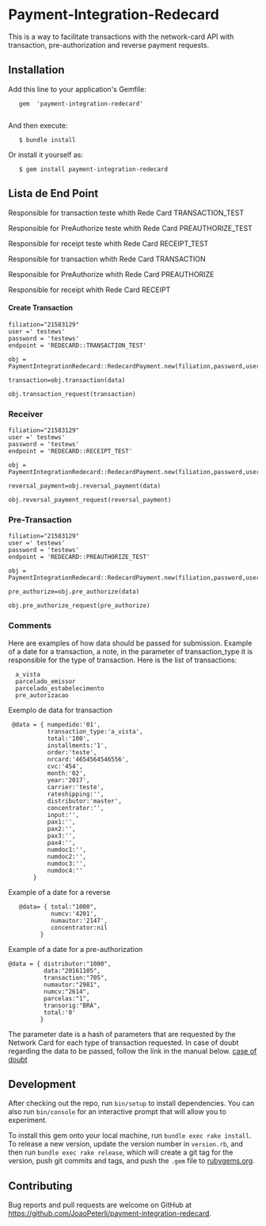 # Payment-Integration-Redecard

 This is a way to facilitate transactions with the network-card API with transaction, pre-authorization and reverse payment requests.

 ## Installation

 Add this line to your application's Gemfile:

 ```
    gem  'payment-integration-redecard'
	
 ```

  And then execute:
```
   $ bundle install
```
  Or install it yourself as:
  
```
   $ gem install payment-integration-redecard
```


  ## Lista de End Point
  Responsible for transaction teste whith Rede Card
   TRANSACTION_TEST

  Responsible for PreAuthorize teste  whith Rede Card
   PREAUTHORIZE_TEST

  Responsible for receipt teste  whith Rede Card
   RECEIPT_TEST

  Responsible for transaction  whith Rede Card
   TRANSACTION

  Responsible for PreAuthorize  whith Rede Card
   PREAUTHORIZE

  Responsible for receipt  whith Rede Card
   RECEIPT
                            

  #### **Create Transaction**
  ```
  filiation="21583129"
  user =' testews'
  password = 'testews'
  endpoint = 'REDECARD::TRANSACTION_TEST'

  obj = PaymentIntegrationRedecard::RedecardPayment.new(filiation,password,user,endpoint) 

  transaction=obj.transaction(data)
  
  obj.transaction_request(transaction)
  
  ```

  ### **Receiver**
  ```
  filiation="21583129"
  user =' testews'
  password = 'testews'
  endpoint = 'REDECARD::RECEIPT_TEST'

  obj = PaymentIntegrationRedecard::RedecardPayment.new(filiation,password,user,endpoint) 

  reversal_payment=obj.reversal_payment(data)

  obj.reversal_payment_request(reversal_payment)

  ```

  ### **Pre-Transaction**
  ```
  filiation="21583129"
  user =' testews'
  password = 'testews'
  endpoint = 'REDECARD::PREAUTHORIZE_TEST'

  obj = PaymentIntegrationRedecard::RedecardPayment.new(filiation,password,user,endpoint)  

  pre_authorize=obj.pre_authorize(data)

  obj.pre_authorize_request(pre_authorize)

  ```

  ### **Comments**
  Here are examples of how data should be passed for submission.
 Example of a date for a transaction, a note, in the parameter of transaction_type it is responsible for the type of transaction. Here is the list of transactions:
   ```    
     a_vista 
     parcelado_emissor 
     parcelado_estabelecimento
     pre_autorizacao 
```
Exemplo de data for transaction
 ```
  @data = { numpedido:'01',
			transaction_type:'a_vista',     
			total:'100',
			installments:'1',
		    order:'teste',
			nrcard:'4654564546556',
			cvc:'454',
			month:'02', 
			year:'2017',
			carrier:'teste',
			rateshipping:'', 
			distributor:'master',
			concentrator:'',
			input:'', 
			pax1:'',
			pax2:'',
			pax3:'',
			pax4:'',
			numdoc1:'',
		    numdoc2:'',
			numdoc3:'',
			numdoc4:''
        }
``` 
   Example of a date for a reverse
```  
   @data= { total:"1000",
		 	numcv:'4201',
		  	numautor:'2147',
			concentrator:nil
         }  

``` 
   Example of a date for a pre-authorization
  
   ``` 
   @data = { distributor:"1000",
			 data:"20161105",
			 transaction:"705",        
			 numautor:"2981",
			 numcv:"2614",
			 parcelas:"1",
			 transorig:"BRA",
			 total:'0' 
      		}       
   ``` 
   The parameter date is a hash of parameters that are requested by the Network Card for each type of transaction requested. In case of doubt regarding the data to be passed, follow the link in the manual below.
    [case of doubt](https://www.userede.com.br/pt-BR/Lists/Downloads/Attachments/12/2955-Manual-Komerci_WebService.pdf)
  ## Development

  After checking out the repo, run `bin/setup` to install dependencies. You can also run `bin/console` for an interactive prompt that will allow you to experiment.

  To install this gem onto your local machine, run `bundle exec rake install`. To release a new version, update the version number in `version.rb`, and then run `bundle exec rake release`, which will create a git tag for the version, push git commits and tags, and push the `.gem` file to [rubygems.org](https://rubygems.org).

 ## Contributing
   Bug reports and pull requests are welcome on GitHub at https://github.com/JoaoPeterli/payment-integration-redecard.
